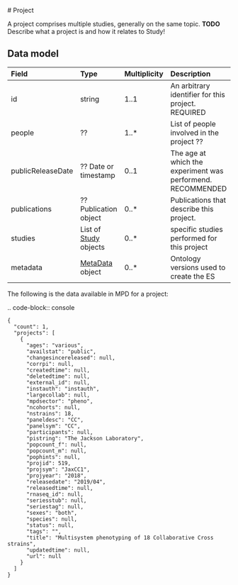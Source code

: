 # Project


A project comprises multiple studies, generally on the same topic. **TODO** Describe what a project is and how it relates to Study!


## Data model


| Field | Type      | Multiplicity      |  Description                                                                          |
|:------|:----------|:------------------|:--------------------------------------------------------------------------------------|
|id| string| 1..1|An arbitrary identifier for this project. REQUIRED|
|people| ??|1..*|List of people involved in the project ??|
|publicReleaseDate| ?? Date or timestamp|0..1|The age at which the experiment was performend. RECOMMENDED|
|publications|?? Publication object| 0..*|Publications that describe this project.|
|studies| List of [Study](ems/study.md) objects| 0..*|specific studies performed for this project|
|metadata| [MetaData](ems/metadata.md) object|0..*|Ontology versions used to create the ES|


The following is the data available in MPD for a project:

.. code-block:: console

    {
      "count": 1,
      "projects": [
        {
          "ages": "various",
          "availstat": "public",
          "changesincereleased": null,
          "corrpi": null,
          "createdtime": null,
          "deletedtime": null,
          "external_id": null,
          "instauth": "instauth",
          "largecollab": null,
          "mpdsector": "pheno",
          "ncohorts": null,
          "nstrains": 18,
          "paneldesc": "CC",
          "panelsym": "CC",
          "participants": null,
          "pistring": "The Jackson Laboratory",
          "popcount_f": null,
          "popcount_m": null,
          "pophints": null,
          "projid": 519,
          "projsym": "JaxCC1",
          "projyear": "2018",
          "releasedate": "2019/04",
          "releasedtime": null,
          "rnaseq_id": null,
          "seriesstub": null,
          "seriestag": null,
          "sexes": "both",
          "species": null,
          "status": null,
          "tags": "",
          "title": "Multisystem phenotyping of 18 Collaborative Cross strains",
          "updatedtime": null,
          "url": null
        }
      ]
    }
